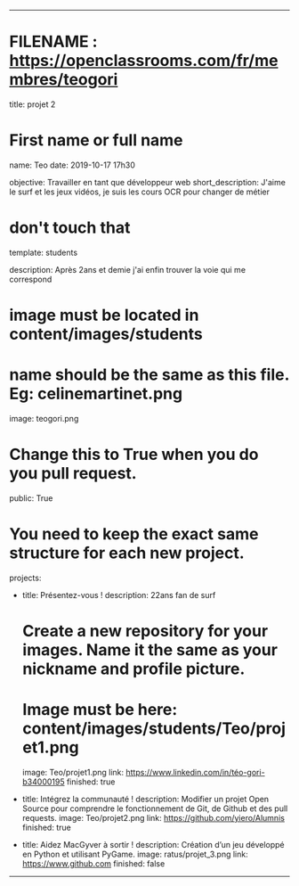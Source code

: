 ﻿---

# FILENAME : https://openclassrooms.com/fr/membres/teogori

title: projet 2

# First name or full name
name: Teo
date: 2019-10-17 17h30



objective: Travailler en tant que développeur web
short_description: J'aime le surf et les jeux vidéos, je suis les cours OCR pour changer de métier

# don't touch that
template: students

description: Après 2ans et demie j'ai enfin trouver la voie qui me correspond

# image must be located in content/images/students
# name should be the same as this file. Eg: celinemartinet.png
image: teogori.png

# Change this to True when you do you pull request.
public: True

# You need to keep the exact same structure for each new project.
projects:

  - title: Présentez-vous !
    description: 22ans fan de surf
    # Create a new repository for your images. Name it the same as your nickname and profile picture.
    # Image must be here: content/images/students/Teo/projet1.png
    image: Teo/projet1.png
    link: https://www.linkedin.com/in/téo-gori-b34000195
    finished: true
	
  - title: Intégrez la communauté !
    description: Modifier un projet Open Source pour comprendre le fonctionnement de Git, de Github et des pull requests. 
    image: Teo/projet2.png
    link: https://github.com/yiero/Alumnis
    finished: true
	
  - title: Aidez MacGyver à sortir !
    description: Création d’un jeu développé en Python et utilisant PyGame.
    image: ratus/projet_3.png
    link: https://www.github.com
    finished: false
---